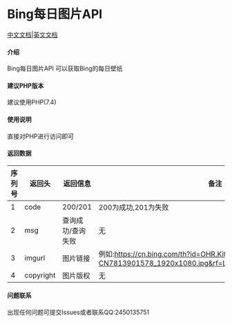# Bing每日图片API

[中文文档](https://gitee.com/xiaozhi_boy/bingIMG/blob/master/README.md)|[英文文档](https://gitee.com/xiaozhi_boy/bingIMG/blob/master/README.en.md)

#### 介绍
Bing每日图片API
可以获取Bing的每日壁纸
#### 建议PHP版本
建议使用PHP(7.4)
#### 使用说明
直接对PHP进行访问即可
#### 返回数据
| 序列号 | 返回头       | 返回信息      | 备注                                                                                                     |
|-----|-----------|-----------|--------------------------------------------------------------------------------------------------------|
| 1   | code      | 200/201   | 200为成功,201为失败                                                                                          |
| 2   | msg       | 查询成功/查询失败 | 无                                                                                                      |
| 3   | imgurl    | 图片链接      | 例如:https://cn.bing.com/th?id=OHR.KiteDay_ZH-CN7813901578_1920x1080.jpg&rf=LaDigue_1920x1080.jpg&pid=hp |
| 4   | copyright | 图片版权      | 无                                                                                                      |
#### 问题联系
出现任何问题可提交Issues或者联系QQ:2450135751
